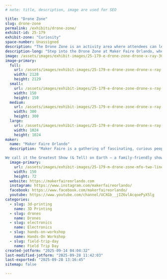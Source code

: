 ```yaml
---
# note: title, description, image are used for SEO

title: "Drone Zone"
slug: drone-zone
permalink: /exhibits/drone-zone/
exhibit-id: 25-179
exhibit-zone: "Curiosity"
space-number: Unassigned
description: "The Drone Zone is an activity area where attendees can learn to fly FPV (first-person view) drones."
description-long: "Step into the Drone Zone at Maker Faire Orlando, where you can slip on FPV goggles and pilot a drone through thrilling obstacle courses, learn the basics of building and flying from local makers, and explore the intersection of aviation tech, engineering, and creativity. Perfect for all ages, the Drone Zone offers friendly guidance for first-time flyers, immersive hands-on experiences, and plenty of spectator fun — whether you’re taking the controls yourself or just enjoying the mesmerizing flights zipping through the course."
image: /assets/images/exhibit-images/25-179-e-drone-zone-drone-x-ray-300x300.jpg
image-primary: 
  full:
    url: /assets/images/exhibit-images/25-179-e-drone-zone-drone-x-ray-full.jpg
    width: 2128
    height: 2129
  small:
    url: /assets/images/exhibit-images/25-179-e-drone-zone-drone-x-ray-150x150.jpg
    width: 150
    height: 150
  medium:
    url: /assets/images/exhibit-images/25-179-e-drone-zone-drone-x-ray-300x300.jpg
    width: 300
    height: 300
  large:
    url: /assets/images/exhibit-images/25-179-e-drone-zone-drone-x-ray-1024x1024.jpg
    width: 1024
    height: 1024
maker: 
  name: "Maker Faire Orlando"
  description: "Maker Faire is a gathering of fascinating, curious people who enjoy learning and who love sharing what they can do. From engineers to artists to scientists to crafters, Maker Faire is a venue for these “makers” to show hobbies, experiments, projects.

We call it the Greatest Show (& Tell) on Earth – a family-friendly showcase of invention, creativity, and resourcefulness."
  image-primary:
    url: /assets/images/exhibit-images/25-179-m-drone-zone-mfo-two-line-border-150x72.png
    width: 150
    height: 72
  website: https://makerfaireorlando.com
  instagram: https://www.instagram.com/makerfaireorlando/
  facebook: https://www.facebook.com/makerfaireorlando/
  youtube: https://www.youtube.com/channel/UCXGb__jIZ6vlAcqoePyX5lg
categories: 
  - slug: 3d-printing
    name: 3D Printing
  - slug: drones
    name: Drones
  - slug: electronics
    name: Electronics
  - slug: hands-on-workshop
    name: Hands-On Workshop
  - slug: field-trip-day
    name: Field Trip Day
created-jotform: "2025-09-14 04:04:32"
last-modified-jotform: "2025-09-28 11:42:03"
last-exported: "2025-09-28 13:16:45"
sitemap: false

---
```

